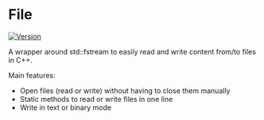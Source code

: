 # File

[![Version](https://img.shields.io/badge/version-v2.3.1-green.svg)](https://github.com/illescasDaniel/File/releases)

A wrapper around std::fstream to easily read and write content from/to files in C++.

Main features:
* Open files (read or write) without having to close them manually
* Static methods to read or write files in one line
* Write in text or binary mode

